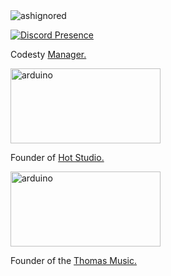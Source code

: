 <img src="https://komarev.com/ghpvc/?username=ashignored&label=Number%20Visitors&color=e4a446" alt="ashignored" />

[![Discord Presence](https://lanyard-profile-readme.vercel.app/api/495234214816645120?theme=light&bg=e4a446&animated=false&hideDiscrim=false&borderRadius=30px)](https://discord.com/users/495234214816645120)

Codesty <a href="https://codesty.org/" rel="nofollow">Manager. </a>  

  <img src="https://media.discordapp.net/attachments/827805299448217611/926159460479684658/unknown.png?width=1245&height=700" alt="arduino" width="240" height="120"  > 

Founder of <a href="https://hot-studio.cf/" rel="nofollow">Hot Studio.</a>

  <img src="https://media.discordapp.net/attachments/888454074603819058/927120310317228072/HS2.png?width=923&height=421" alt="arduino" width="240" height="120"  > 

Founder of the <a href="https://discord.bots.gg/bots/873180481447944193" rel="nofollow">Thomas Music. </a>

